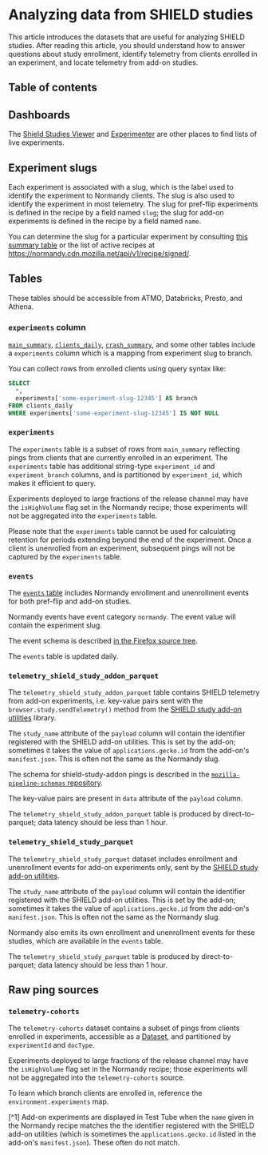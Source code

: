 # Analyzing data from SHIELD studies

This article introduces the datasets that are useful for analyzing SHIELD studies.
After reading this article,
you should understand how to answer questions about
study enrollment,
identify telemetry from clients enrolled in an experiment,
and locate telemetry from add-on studies.

## Table of contents

<!-- toc -->

## Dashboards

The
[Shield Studies Viewer](https://strategy-and-insights.mozilla.com/shield-studies/index.html)
and
[Experimenter](https://experimenter.services.mozilla.com/)
are other places to find lists of live experiments.

## Experiment slugs

Each experiment is associated with a slug,
which is the label used to identify the experiment to Normandy clients.
The slug is also used to identify the experiment in most telemetry.
The slug for pref-flip experiments is defined in the recipe by a field named `slug`;
the slug for add-on experiments is defined in the recipe by a field named `name`.

You can determine the slug for a particular experiment by consulting
[this summary table](https://metrics.mozilla.com/~sguha/report/normandy_recipes.html)
or the list of active recipes at
https://normandy.cdn.mozilla.net/api/v1/recipe/signed/.

## Tables

These tables should be accessible from ATMO, Databricks, Presto, and Athena.

### `experiments` column

[`main_summary`](batch_view/main_summary/reference.md),
[`clients_daily`](batch_view/clients_daily/reference.md),
[`crash_summary`](batch_view/crash_summary/reference.md),
and some other tables
include a `experiments` column
which is a mapping from experiment slug to branch.

You can collect rows from enrolled clients using query syntax like:

```sql
SELECT
  *,
  experiments['some-experiment-slug-12345'] AS branch
FROM clients_daily
WHERE experiments['some-experiment-slug-12345'] IS NOT NULL
```

### `experiments`

The `experiments` table is a subset of rows from `main_summary`
reflecting pings from clients that are currently enrolled in an experiment.
The `experiments` table has additional string-type
`experiment_id` and `experiment_branch` columns,
and is partitioned by `experiment_id`, which makes it efficient to query.

Experiments deployed to large fractions of the release channel
may have the `isHighVolume` flag set in the Normandy recipe;
those experiments will not be aggregated into the `experiments` table.

Please note that the `experiments` table cannot be used
for calculating retention for periods extending beyond
the end of the experiment.
Once a client is unenrolled from an experiment,
subsequent pings will not be captured by the `experiments` table.

### `events`

The [`events` table](batch_view/events/reference.md) includes
Normandy enrollment and unenrollment events
for both pref-flip and add-on studies.

Normandy events have event category `normandy`.
The event value will contain the experiment slug.

The event schema is described
[in the Firefox source tree](https://hg.mozilla.org/mozilla-central/file/tip/toolkit/components/normandy/lib/TelemetryEvents.jsm).

The `events` table is updated daily.

### `telemetry_shield_study_addon_parquet`

The `telemetry_shield_study_addon_parquet` table contains SHIELD telemetry from add-on experiments,
i.e. key-value pairs sent with the
`browser.study.sendTelemetry()` method from the
[SHIELD study add-on utilities](https://github.com/mozilla/shield-studies-addon-utils/)
library.

The `study_name` attribute of the `payload` column will contain the identifier
registered with the SHIELD add-on utilities.
This is set by the add-on; sometimes it takes the value of
`applications.gecko.id` from the add-on's `manifest.json`.
This is often not the same as the Normandy slug.

The schema for shield-study-addon pings is described in the
[`mozilla-pipeline-schemas` repository](https://github.com/mozilla-services/mozilla-pipeline-schemas/tree/dev/schemas/telemetry/shield-study-addon).

The key-value pairs are present in `data` attribute of the `payload` column.

The `telemetry_shield_study_addon_parquet` table is produced by direct-to-parquet;
data latency should be less than 1 hour.

### `telemetry_shield_study_parquet`

The `telemetry_shield_study_parquet` dataset includes
enrollment and unenrollment events for add-on experiments only,
sent by the [SHIELD study add-on utilities](https://github.com/mozilla/shield-studies-addon-utils/).

The `study_name` attribute of the `payload` column will contain the identifier
registered with the SHIELD add-on utilities.
This is set by the add-on; sometimes it takes the value of
`applications.gecko.id` from the add-on's `manifest.json`.
This is often not the same as the Normandy slug.

Normandy also emits its own enrollment and unenrollment events for these studies,
which are available in the `events` table.

The `telemetry_shield_study_parquet` table is produced by direct-to-parquet;
data latency should be less than 1 hour.

## Raw ping sources

### `telemetry-cohorts`

The `telemetry-cohorts` dataset contains a subset of pings
from clients enrolled in experiments,
accessible as a
[Dataset](https://mozilla.github.io/python_moztelemetry/api.html#dataset),
and partitioned by `experimentId` and `docType`.

Experiments deployed to large fractions of the release channel
may have the `isHighVolume` flag set in the Normandy recipe;
those experiments will not be aggregated into the `telemetry-cohorts` source.

To learn which branch clients are enrolled in,
reference the `environment.experiments` map.

[^1] Add-on experiments are displayed in Test Tube
when the `name` given in the Normandy recipe matches the
the identifier registered with the SHIELD add-on utilities
(which is sometimes the `applications.gecko.id` listed in the add-on's `manifest.json`).
These often do not match.
